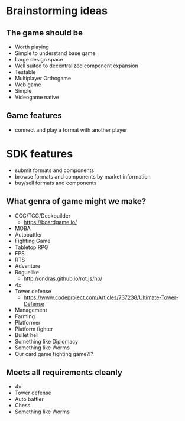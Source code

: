 # Brainstorming ideas

## The game should be
* Worth playing
* Simple to understand base game
* Large design space
* Well suited to decentralized component expansion
* Testable
* Multiplayer Orthogame
* Web game
* Simple
* Videogame native

## Game features
* connect and play a format with another player

# SDK features
* submit formats and components
* browse formats and components by market information
* buy/sell formats and components

## What genra of game might we make?
* CCG/TCG/Deckbuilder
  * https://boardgame.io/
* MOBA
* Autobattler
* Fighting Game
* Tabletop RPG
* FPS
* RTS
* Adventure
* Roguelike
  * http://ondras.github.io/rot.js/hp/
* 4x
* Tower defense
  * https://www.codeproject.com/Articles/737238/Ultimate-Tower-Defense
* Management
* Farming
* Platformer
* Platform fighter
* Bullet hell
* Something like Diplomacy
* Something like Worms
* Our card game fighting game?!?

## Meets all requirements cleanly
* 4x
* Tower defense
* Auto battler
* Chess
* Something like Worms
